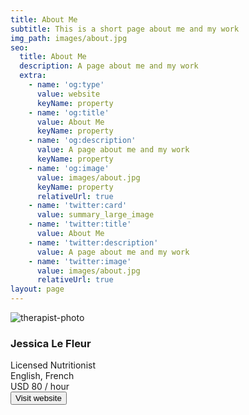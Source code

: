 ```yaml
---
title: About Me
subtitle: This is a short page about me and my work
img_path: images/about.jpg
seo:
  title: About Me
  description: A page about me and my work
  extra:
    - name: 'og:type'
      value: website
      keyName: property
    - name: 'og:title'
      value: About Me
      keyName: property
    - name: 'og:description'
      value: A page about me and my work
      keyName: property
    - name: 'og:image'
      value: images/about.jpg
      keyName: property
      relativeUrl: true
    - name: 'twitter:card'
      value: summary_large_image
    - name: 'twitter:title'
      value: About Me
    - name: 'twitter:description'
      value: A page about me and my work
    - name: 'twitter:image'
      value: images/about.jpg
      relativeUrl: true
layout: page
---
```


<div class="card-box">
<img src="https://i.ibb.co/ZKWrYbr/therapist-photo.png" alt="therapist-photo" class="photo">
  <div class="info">
  <h3 class="therapist-name">Jessica Le Fleur</h3>
  <div class="title">Licensed Nutritionist</div>
  <div class="languages">English, French</div>
     <div class="divider"></div>
  </div>
  
  <div class="price-contact-wrapper">
    <div class="price">USD 80 / hour</div>
    <button class="cta">Visit website</button>
  </div>

